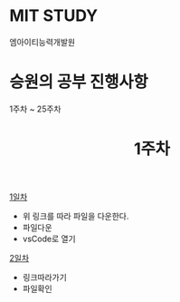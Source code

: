 <!DOCTYPE html>
<html>
<h1>MIT STUDY</h1>
<p>엠아이티능력개발원</p>
<h1>승원의 공부 진행사항</h1>
<p>1주차 ~ 25주차</p>
</html>

<!DOCTYPE html>
<html>
	<header>
		<h1>1주차</h1>
	</header>
	<body>
    <a id="raw-url" href="https://github.com/dogsdays123/testMIT/blob/main/1week/web/1day/%EA%B8%B0%EC%B4%88%EC%84%A4%EB%AA%85.html">1일차</a>
		<main class="1일차">
			<section id="heading">
				<ul>
				<li>위 링크를 따라 파일을 다운한다.</li>
				<li>파일다운</li>
				<li>vsCode로 열기</li>
				</ul>
			</section>
	</body>
	<div>
	<a id="2days-url" href="https://github.com/dogsdays123/testMIT/blob/main/1week/web/2day/%EA%B8%B0%EC%B4%88%EC%84%A4%EB%AA%852.html">2일차</a>
		<ul>
			<li>링크따라가기</li>
			<li>파일확인</li>
		</ul>
	</div>
</html>
